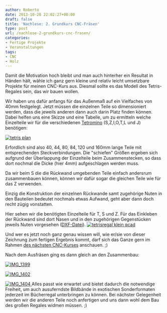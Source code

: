 ```yaml
---
author: Roberto
date: 2013-10-28 22:02:27+00:00
draft: false
title: 'Nachlese: 2. Grundkurs CNC-Fräsen'
type: post
url: /nachlese-2-grundkurs-cnc-frasen/
categories:
- Fertige Projekte
- Veranstaltungen
tags:
- CNC
- Holz
---
```


Damit die Motivation hoch bleibt und man auch hinterher ein Resultat in Händen hält, wähle ich ganz gern kleine und relativ leicht umsetzbare Projekte für meinen CNC-Kurs aus. Diesmal sollte es das Modell des Tetris-Regales sein, das wir bauen wollen.<!-- more -->

Wir haben uns dafür anfangs für das Außenmaß auf ein Vielfaches von 40mm festgelegt. Jetzt müssen die einzelnen Teile so dimensioniert werden, dass die jeweils anderen dann auch darin Platz finden können. Dabei helfen uns eine Skizze und eine Tabelle, um zu ermitteln welche Einzelteile wir für die verschiedenen [Tetromino](http://en.wikipedia.org/wiki/Tetromino) (S,Z,I,O,T,L und J) benötigen:

[![tetris plan](/wp-content/uploads/2013/10/tetris-plan-300x224.jpg)
](/wp-content/uploads/2013/10/tetris-plan.jpg)

Erfordlich sind also 40, 44, 80, 84, 120 und 160mm lange Teile mit entsprechenden Steckverbindungen. Die "schiefen" Größen ergeben sich aufgrund der Überlappung der Einzelteile beim Zusammenstecken, so dass dort nochmal die Dicke (hier 4mm) aufgeschlagen werden muss.

Da wir beim S die die Rückwand umgebenden Teile einfach andersrum zusammenbauen können, können wir dafür sogar die gleichen Teile wie für das Z verwenden.

Einzig die Konstruktion der einzelnen Rückwande samt zugehörige Nuten in den Bauteilen bedeutet nochmals etwas Aufwand, geht aber dann doch recht zügig vonstatten.

Hier sehen wir die benötigten Einzelteile für T, S und Z. Für das Einkleben der Rückwand sind dort Nasen und in den zugehörigen Gegenstücken jeweils Nuten vorgesehen ([DXF-Datei](/wp-content/uploads/2013/10/tetris-klein-s-t-z.dxf)).
[![tetrisregal klein qcad](/wp-content/uploads/2013/10/tetrisregal-klein-qcad-300x175.png)
](/wp-content/uploads/2013/10/tetrisregal-klein-qcad.png)

Und wer es jetzt noch ganz genau wissen will, wie er/sie von dieser Zeichnung zum fertigen Ergebnis kommt, darf sich das Ganze gern im Rahmen [des nächsten CNC-Kurses](/grundkurs-cnc-frasen/) anschauen. ;)

Nach dem Ausfräsen ging es dann gleich an den Zusammenbau:

[![IMG_1399](/wp-content/uploads/2013/10/IMG_1399-300x225.jpg)
](/wp-content/uploads/2013/10/IMG_1399.jpg)

[![IMG_1402](/wp-content/uploads/2013/10/IMG_1402-300x225.jpg)
](/wp-content/uploads/2013/10/IMG_1402.jpg)

[![IMG_1404](/wp-content/uploads/2013/10/IMG_1404-300x225.jpg)
](/wp-content/uploads/2013/10/IMG_1404.jpg)Alles passt wie erwartet und bietet dadurch die notwendige Freiheit, um auch ausuferndste Bildbände in exotischen Sonderformaten jederzeit im Bücherregal unterbringen zu können. Bei nächster Gelegenheit werden wir die anderen Teile noch anfertigen und uns dann wohl dem Bau des großen Regales widmen müssen. ;)
